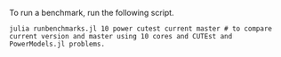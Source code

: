 To run a benchmark, run the following script.
```
julia runbenchmarks.jl 10 power cutest current master # to compare current version and master using 10 cores and CUTEst and PowerModels.jl problems.
```

